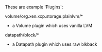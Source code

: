 These are example 'Plugins':

volume/org.xen.xcp.storage.plainlvm/*
  - a Volume plugin which uses vanilla LVM

datapath/block/*
  - a Datapath plugin which uses raw blkback
